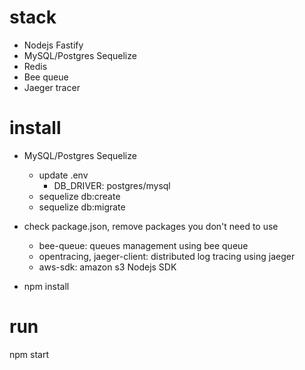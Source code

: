 # stack
- Nodejs Fastify
- MySQL/Postgres Sequelize
- Redis
- Bee queue
- Jaeger tracer

# install
- MySQL/Postgres Sequelize
    - update .env
    	- DB_DRIVER: postgres/mysql
    - sequelize db:create
    - sequelize db:migrate

- check package.json, remove packages you don't need to use
    - bee-queue: queues management using bee queue
    - opentracing, jaeger-client: distributed log tracing using jaeger
    - aws-sdk: amazon s3 Nodejs SDK
- npm install

# run
npm start